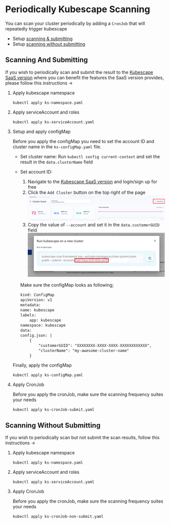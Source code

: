 # Periodically Kubescape Scanning

You can scan your cluster periodically by adding a `CronJob` that will repeatedly trigger kubescape

* Setup [scanning & submitting](#scanning-and-submitting)
* Setup [scanning without submitting](#scanning-without-submitting)

## Scanning And Submitting

If you wish to periodically scan and submit the result to the [Kubescape SaaS version](https://portal.armo.cloud/) where you can benefit the features the SaaS version provides, please follow this instructions ->

1. Apply kubescape namespace
    ```
    kubectl apply ks-namespace.yaml
    ```

2. Apply serviceAccount and roles
    ```
    kubectl apply ks-serviceAccount.yaml
    ```

3. Setup and apply configMap
   
    Before you apply the configMap you need to set the account ID and cluster name in the `ks-configMap.yaml` file.

    * Set cluster name:
        Run `kubectl config current-context` and set the result in the `data.clusterName` field
    * Set account ID:
        1. Navigate to the [Kubescape SaaS version](https://portal.armo.cloud/) and login/sign up for free 
        2. Click the `Add Cluster` button on the top right of the page 
            </br>
            <img src="screenshots/add-cluster.png"  alt="add-cluster">
        3. Copy the value of `--account` and set it in the `data.customerGUID` field
            </br>
            <img src="screenshots/account.png"  alt="account">

        Make sure the configMap looks as following;
        ```
        kind: ConfigMap 
        apiVersion: v1 
        metadata:
        name: kubescape 
        labels:
            app: kubescape
        namespace: kubescape
        data:
        config.json: |
            {
                "customerGUID": "XXXXXXXX-XXXX-XXXX-XXXXXXXXXXXX",
                "clusterName": "my-awesome-cluster-name"
            }
        ```

    Finally, apply the configMap
    ```
    kubectl apply ks-configMap.yaml
    ```

4. Apply CronJob

    Before you apply the cronJob, make sure the scanning frequency suites your needs
    ```
    kubectl apply ks-cronJob-submit.yaml
    ```

## Scanning Without Submitting

If you wish to periodically scan but not submit the scan results, follow this instructions ->

1. Apply kubescape namespace
    ```
    kubectl apply ks-namespace.yaml
    ```

2. Apply serviceAccount and roles
    ```
    kubectl apply ks-serviceAccount.yaml
    ```

3. Apply CronJob

    Before you apply the cronJob, make sure the scanning frequency suites your needs
    ```
    kubectl apply ks-cronJob-non-submit.yaml
    ```